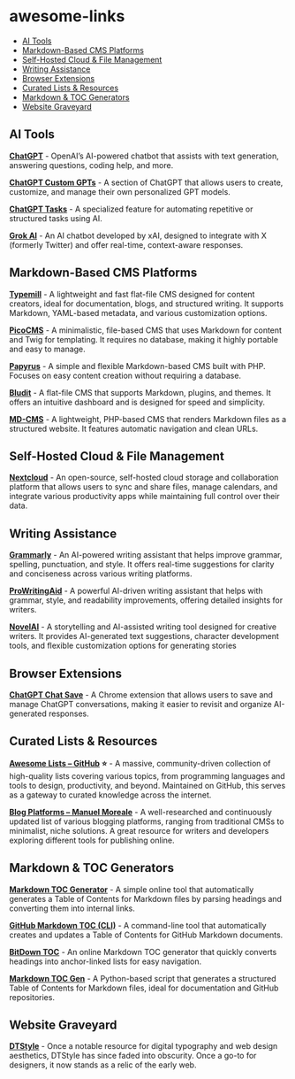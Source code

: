 # awesome-links

- [AI Tools](#ai-tools)
- [Markdown-Based CMS Platforms](#markdown-based-cms-platforms)
- [Self-Hosted Cloud & File Management](#self-hosted-cloud---file-management)
- [Writing Assistance](#writing-assistance)
- [Browser Extensions](#browser-extensions)
- [Curated Lists & Resources](#curated-lists--resources)
- [Markdown & TOC Generators](#markdown--toc-generators)
- [Website Graveyard](#website-graveyard)

## AI Tools

**[ChatGPT](https://chatgpt.com/)** - OpenAI’s AI-powered chatbot that assists with text generation, answering questions, coding help, and more.

**[ChatGPT Custom GPTs](https://chatgpt.com/gpts/mine)** - A section of ChatGPT that allows users to create, customize, and manage their own personalized GPT models.

**[ChatGPT Tasks](https://chatgpt.com/tasks)** - A specialized feature for automating repetitive or structured tasks using AI.

**[Grok AI](https://grok.com/)** - An AI chatbot developed by xAI, designed to integrate with X (formerly Twitter) and offer real-time, context-aware responses.


## Markdown-Based CMS Platforms

**[Typemill](https://typemill.net/)** - A lightweight and fast flat-file CMS designed for content creators, ideal for documentation, blogs, and structured writing. It supports Markdown, YAML-based metadata, and various customization options.

**[PicoCMS](https://picocms.org/)** - A minimalistic, file-based CMS that uses Markdown for content and Twig for templating. It requires no database, making it highly portable and easy to manage.

**[Papyrus](https://soma-php.github.io/papyrus/index.html)** - A simple and flexible Markdown-based CMS built with PHP. Focuses on easy content creation without requiring a database.

**[Bludit](https://www.bludit.com/)** - A flat-file CMS that supports Markdown, plugins, and themes. It offers an intuitive dashboard and is designed for speed and simplicity.

**[MD-CMS](https://github.com/philipptrenz/md-cms)** - A lightweight, PHP-based CMS that renders Markdown files as a structured website. It features automatic navigation and clean URLs.

## Self-Hosted Cloud & File Management

**[Nextcloud](https://nextcloud.com/)** - An open-source, self-hosted cloud storage and collaboration platform that allows users to sync and share files, manage calendars, and integrate various productivity apps while maintaining full control over their data.

## Writing Assistance

**[Grammarly](https://www.grammarly.com/)** - An AI-powered writing assistant that helps improve grammar, spelling, punctuation, and style. It offers real-time suggestions for clarity and conciseness across various writing platforms.

**[ProWritingAid](https://prowritingaid.com/)** - A powerful AI-driven writing assistant that helps with grammar, style, and readability improvements, offering detailed insights for writers.

**[NovelAI](https://novelai.net/)** - A storytelling and AI-assisted writing tool designed for creative writers. It provides AI-generated text suggestions, character development tools, and flexible customization options for generating stories


## Browser Extensions

**[ChatGPT Chat Save](https://chromewebstore.google.com/detail/chatgpt-chat-save/bgkkpfkeoadobimmbgpmkkmahcajlkia)** - A Chrome extension that allows users to save and manage ChatGPT conversations, making it easier to revisit and organize AI-generated responses.


## Curated Lists & Resources

**[Awesome Lists – GitHub](https://github.com/sindresorhus/awesome) ⭐️** - A massive, community-driven collection of high-quality lists covering various topics, from programming languages and tools to design, productivity, and beyond. Maintained on GitHub, this serves as a gateway to curated knowledge across the internet.

**[Blog Platforms – Manuel Moreale](https://manuelmoreale.com/blog-platforms)** - A well-researched and continuously updated list of various blogging platforms, ranging from traditional CMSs to minimalist, niche solutions. A great resource for writers and developers exploring different tools for publishing online.

## Markdown & TOC Generators

**[Markdown TOC Generator](https://ecotrust-canada.github.io/markdown-toc/)** - A simple online tool that automatically generates a Table of Contents for Markdown files by parsing headings and converting them into internal links.

**[GitHub Markdown TOC (CLI)](https://github.com/ekalinin/github-markdown-toc)** - A command-line tool that automatically creates and updates a Table of Contents for GitHub Markdown documents.

**[BitDown TOC](https://bitdowntoc.derlin.ch/)** - An online Markdown TOC generator that quickly converts headings into anchor-linked lists for easy navigation.

**[Markdown TOC Gen](https://github.com/thesilk-tux/markdown-toc-gen)** - A Python-based script that generates a structured Table of Contents for Markdown files, ideal for documentation and GitHub repositories.

## Website Graveyard

**[DTStyle](https://dtstyle.net/)** - Once a notable resource for digital typography and web design aesthetics, DTStyle has since faded into obscurity. Once a go-to for designers, it now stands as a relic of the early web.
